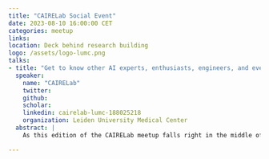 ```yaml
---
title: "CAIRELab Social Event"
date: 2023-08-10 16:00:00 CET
categories: meetup 
links:
location: Deck behind research building
logo: /assets/logo-lumc.png
talks:
- title: "Get to know other AI experts, enthusiasts, engineers, and everyone in-between!"
  speaker:
    name: "CAIRELab"
    twitter: 
    github:
    scholar:
    linkedin: cairelab-lumc-188025218
    organization: Leiden University Medical Center
  abstract: |
    As this edition of the CAIRELab meetup falls right in the middle of the summer, we will be hosting a social event for anyone interested in discussing AI with a drink! The event will start at the deck behind the research building, with drinks and snacks. Hope to see many of you there!

---
```

